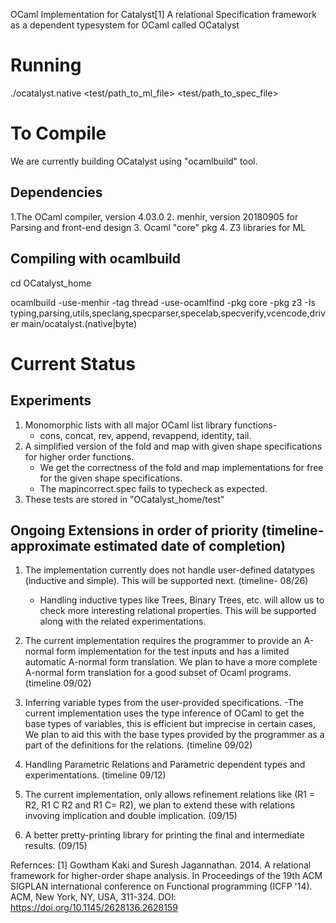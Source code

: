 OCaml Implementation for Catalyst[1]
A relational Specification framework as a dependent typesystem for OCaml called OCatalyst

Running
==========
./ocatalyst.native <test/path_to_ml_file> <test/path_to_spec_file>


To Compile 
===========

We are currently building  OCatalyst using "ocamlbuild" tool.

Dependencies
-------------
1.The OCaml compiler, version 4.03.0
2. menhir, version 20180905 for Parsing and front-end design 
3. Ocaml "core" pkg 
4. Z3 libraries for ML


Compiling with ocamlbuild 
-------------------------
cd OCatalyst_home 

ocamlbuild -use-menhir -tag thread -use-ocamlfind -pkg core -pkg z3 -Is typing,parsing,utils,speclang,specparser,specelab,specverify,vcencode,driver main/ocatalyst.(native|byte)



Current Status 
===============
Experiments
-----------
1. Monomorphic lists with all major OCaml list library functions-  
    - cons, concat, rev, append, revappend, identity, tail. 
2. A simplified version of the fold and map with given shape specifications for higher order functions. 
    - We get the correctness of the fold and map implementations for free for the given shape specifications.
    - The mapincorrect.spec fails to typecheck as expected.
3. These tests are stored in "OCatalyst_home/test"


Ongoing Extensions in order of priority (timeline- approximate estimated date of completion)
---------------------------------------
1. The implementation currently does not handle user-defined datatypes (inductive and simple). This will be supported next. (timeline- 08/26)
	- Handling inductive types like Trees, Binary Trees, etc. will allow us to check more interesting relational properties. This will be supported along with the related experimentations. 
2. The current implementation requires the programmer to provide an A-normal form implementation for the test inputs and has a limited automatic A-normal form translation. 
    We plan to have a more complete A-normal form translation for a good subset of Ocaml programs. (timeline 09/02)	
3. Inferring variable types from the user-provided specifications.
    -The current implementation uses the type inference of OCaml to get the base types of variables, this is efficient but imprecise in certain cases, We plan to aid this with the base types provided by the programmer as a part of the definitions for the relations. (timeline 09/02)  

4. Handling Parametric Relations and Parametric dependent types and experimentations. (timeline 09/12)
5. The current implementation, only allows refinement relations like (R1 = R2, R1 C R2 and R1 C= R2), 
	we plan to extend these with relations invoving implication and double implication. (09/15)
6. A better pretty-printing library for printing the final and intermediate results. (09/15)

	



Refernces:
[1] Gowtham Kaki and Suresh Jagannathan. 2014. A relational framework for higher-order shape analysis. In Proceedings of the 19th ACM SIGPLAN international conference on Functional programming (ICFP '14). ACM, New York, NY, USA, 311-324. DOI: https://doi.org/10.1145/2628136.2628159
